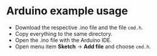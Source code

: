 # Arduino example usage

* Download the respective .ino file and the file ```cmd.h```.
* Copy everything to the same directory.
* Open the .ino file with the Arduino IDE.
* Open menu item **Sketch** -> **Add file** and choose ```cmd.h```.
